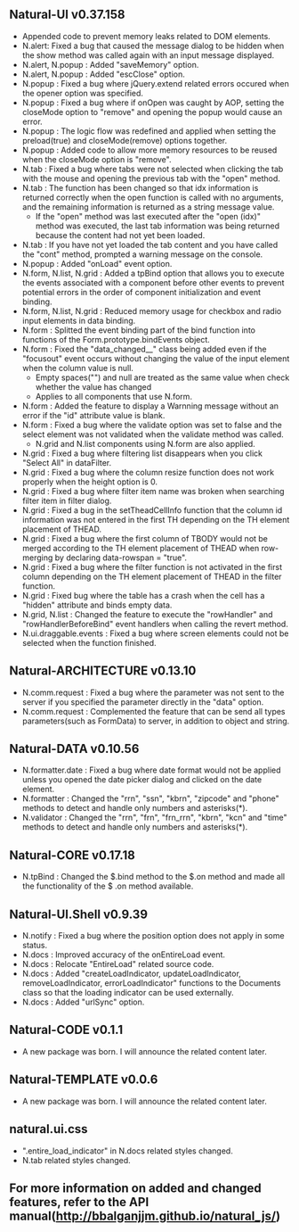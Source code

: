 ## Natural-UI v0.37.158
 * Appended code to prevent memory leaks related to DOM elements.
 * N.alert: Fixed a bug that caused the message dialog to be hidden when the show method was called again with an input message displayed.
 * N.alert, N.popup : Added "saveMemory" option.
 * N.alert, N.popup : Added "escClose" option.
 * N.popup : Fixed a bug where jQuery.extend related errors occured when the opener option was specified.
 * N.popup : Fixed a bug where if onOpen was caught by AOP, setting the closeMode option to "remove" and opening the popup would cause an error.
 * N.popup : The logic flow was redefined and applied when setting the preload(true) and closeMode(remove) options together.
 * N.popup : Added code to allow more memory resources to be reused when the closeMode option is "remove".
 * N.tab : Fixed a bug where tabs were not selected when clicking the tab with the mouse and opening the previous tab with the "open" method.
 * N.tab : The function has been changed so that idx information is returned correctly when the open function is called with no arguments, and the remaining information is returned as a string message value.
   * If the "open" method was last executed after the "open (idx)" method was executed, the last tab information was being returned because the content had not yet been loaded.
 * N.tab : If you have not yet loaded the tab content and you have called the "cont" method, prompted a warning message on the console.
 * N.popup : Added "onLoad" event option.
 * N.form, N.list, N.grid : Added a tpBind option that allows you to execute the events associated with a component before other events to prevent potential errors in the order of component initialization and event binding.
 * N.form, N.list, N.grid : Reduced memory usage for checkbox and radio input elements in data binding.
 * N.form : Splitted the event binding part of the bind function into functions of the Form.prototype.bindEvents object.
 * N.form : Fixed the "data_changed__" class being added even if the "focusout" event occurs without changing the value of the input element when the column value is null.
   * Empty spaces("") and null are treated as the same value when check whether the value has changed
   * Applies to all components that use N.form.
 * N.form : Added the feature to display a Warnning message without an error if the "id" attribute value is blank.
 * N.form : Fixed a bug where the validate option was set to false and the select element was not validated when the validate method was called.
   * N.grid and N.list components using N.form are also applied.
 * N.grid : Fixed a bug where filtering list disappears when you click "Select All" in dataFilter.
 * N.grid : Fixed a bug where the column resize function does not work properly when the height option is 0.
 * N.grid : Fixed a bug where filter item name was broken when searching filter item in filter dialog.
 * N.grid : Fixed a bug in the setTheadCellInfo function that the column id information was not entered in the first TH depending on the TH element placement of THEAD.
 * N.grid : Fixed a bug where the first column of TBODY would not be merged according to the TH element placement of THEAD when row-merging by declaring data-rowspan = "true".
 * N.grid : Fixed a bug where the filter function is not activated in the first column depending on the TH element placement of THEAD in the filter function.
 * N.grid : Fixed bug where the table has a crash when the cell has a "hidden" attribute and binds empty data.  
 * N.grid, N.list : Changed the feature to execute the "rowHandler" and "rowHandlerBeforeBind" event handlers when calling the revert method.
 * N.ui.draggable.events : Fixed a bug where screen elements could not be selected when the function finished.
 
## Natural-ARCHITECTURE v0.13.10
 * N.comm.request : Fixed a bug where the parameter was not sent to the server if you specified the parameter directly in the "data" option.
 * N.comm.request : Complemented the feature that can be send all types parameters(such as FormData) to server, in addition to object and string.

## Natural-DATA v0.10.56
 * N.formatter.date : Fixed a bug where date format would not be applied unless you opened the date picker dialog and clicked on the date element.
 * N.formatter : Changed the "rrn", "ssn", "kbrn", "zipcode" and "phone" methods to detect and handle only numbers and asterisks(*).
 * N.validator : Changed the "rrn", "frn", "frn_rrn", "kbrn", "kcn" and "time" methods to detect and handle only numbers and asterisks(*).
 
## Natural-CORE v0.17.18
 * N.tpBind : Changed the $.bind method to the $.on method and made all the functionality of the $ .on method available.

## Natural-UI.Shell v0.9.39
 * N.notify : Fixed a bug where the position option does not apply in some status.
 * N.docs : Improved accuracy of the onEntireLoad event.
 * N.docs : Relocate "EntireLoad" related source code.
 * N.docs : Added "createLoadIndicator, updateLoadIndicator, removeLoadIndicator, errorLoadIndicator" functions to the Documents class so that the loading indicator can be used externally.
 * N.docs : Added "urlSync" option.

## Natural-CODE v0.1.1
 * A new package was born. I will announce the related content later.

## Natural-TEMPLATE v0.0.6
 * A new package was born. I will announce the related content later.

## natural.ui.css
 * ".entire_load_indicator" in N.docs related styles changed.
 * N.tab related styles changed.

## For more information on added and changed features, refer to the API manual(http://bbalganjjm.github.io/natural_js/)